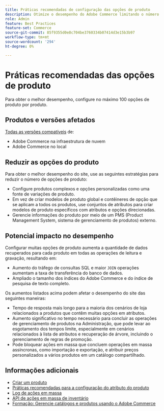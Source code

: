 ```yaml
---
title: Práticas recomendadas de configuração das opções de produto
description: Otimize o desempenho do Adobe Commerce limitando o número de opções de produto.
role: Admin
feature: Best Practices
feature-set: Commerce
source-git-commit: 85f9355d0e8c704be3760334b07414d3e15b3b97
workflow-type: tm+mt
source-wordcount: '294'
ht-degree: 0%

---
```



# Práticas recomendadas das opções de produto

Para obter o melhor desempenho, configure no máximo 100 opções de produto por produto.

## Produtos e versões afetados

[Todas as versões compatíveis](../../../release/versions.md) de:

- Adobe Commerce na infraestrutura de nuvem
- Adobe Commerce no local

## Reduzir as opções do produto

Para obter o melhor desempenho do site, use as seguintes estratégias para reduzir o número de opções de produto:

- Configure produtos complexos e opções personalizadas como uma fonte de variações de produto.
- Em vez de criar modelos de produto global e contêineres de opção que se aplicam a todos os produtos, use conjuntos de atributos para criar modelos de produto específicos com atributos e opções direcionadas.
- Gerencie informações do produto por meio de um PMS (Product Management System, sistema de gerenciamento de produtos) externo.

## Potencial impacto no desempenho

Configurar muitas opções de produto aumenta a quantidade de dados recuperados para cada produto em todas as operações de leitura e gravação, resultando em:

- Aumento do tráfego de consultas SQL e maior `JOIN` operações aumentam a taxa de transferência do banco de dados.
- Ampliado o tamanho dos índices do Adobe Commerce e do índice de pesquisa de texto completo.

Os aumentos listados acima podem afetar o desempenho do site das seguintes maneiras:

- Tempo de resposta mais longo para a maioria dos cenários de loja relacionados a produtos que contêm muitas opções em atributos.
- Aumento significativo no tempo necessário para concluir as operações de gerenciamento de produtos na Administração, que pode levar ao esgotamento dos tempos limite, especialmente em cenários relacionados à lista de atributos e recuperação de árvore, incluindo o gerenciamento de regras de promoção.
- Pode bloquear ações em massa que concluem operações em massa assíncronas, como importação e exportação, e atribuir preços personalizados a vários produtos em um catálogo compartilhado.

## Informações adicionais

- [Criar um produto](https://experienceleague.adobe.com/docs/commerce-admin/catalog/products/product-create.html)
- [Práticas recomendadas para a configuração do atributo do produto](product-attributes-and-options.md)
- [Log de ações em massa](https://docs.magento.com/user-guide/system/action-log-bulk-actions.html)
- [API de ações em massa de inventário](https://developer.adobe.com/commerce/webapi/rest/inventory/bulk-inventory/)
- [Formação: Gerencie catálogos e produtos usando o Adobe Commerce](https://learning.adobe.com/catalog/adobe_commerce/cours000000000098643.html)

